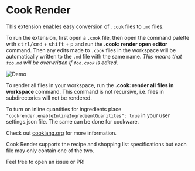 # Cook Render
This extension enables easy conversion of `.cook` files to `.md` files. 

To run the extension, first open a `.cook` file, then open the command palette with <kbd>ctrl/cmd</kbd> + <kbd>shift</kbd> + <kbd>p</kbd> and run the **.cook: render open editor** command. Then any edits made to `.cook` files in the workspace will be automatically written to the `.md` file with the same name. *This means that `foo.md` will be overwritten if `foo.cook` is edited*.

![Demo](demo.gif)

To render all files in your workspace, run the **.cook: render all files in workspace** command. This command is not recursive, i.e. files in subdirectories will not be rendered.

To turn on inline quantities for ingredients place `"cookrender.enableInlineIngredientQuanitites": true` in your user settings.json file. The same can be done for cookware.

Check out [cooklang.org](https://cooklang.org) for more information.

Cook Render supports the recipe and shopping list specifications but each file may only contain one of the two.

Feel free to open an issue or PR!
